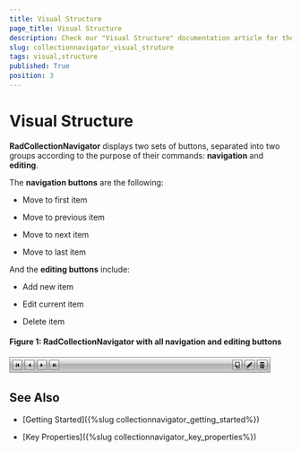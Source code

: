 ```yaml
---
title: Visual Structure
page_title: Visual Structure
description: Check our "Visual Structure" documentation article for the RadCollectionNavigator WPF control.
slug: collectionnavigator_visual_struture
tags: visual,structure
published: True
position: 3
---
```


# Visual Structure

__RadCollectionNavigator__ displays two sets of buttons, separated into two groups according to the purpose of their commands: **navigation** and **editing**.

The  __navigation buttons__ are the following:

* Move to first item

* Move to previous item

* Move to next item

* Move to last item

And the __editing buttons__ include:

* Add new item

* Edit current item

* Delete item

#### __Figure 1: RadCollectionNavigator with all navigation and editing buttons__

![RadCollectionNavigator with all navigation and editing buttons](images/collectionnavigator_01.png)

## See Also

* [Getting Started]({%slug collectionnavigator_getting_started%})

* [Key Properties]({%slug collectionnavigator_key_properties%})